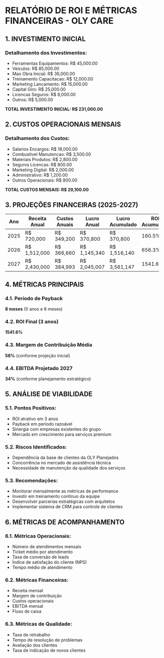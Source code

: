 
# RELATÓRIO DE ROI E MÉTRICAS FINANCEIRAS - OLY CARE

## 1. INVESTIMENTO INICIAL

### Detalhamento dos Investimentos:
- Ferramentas Equipamentos: R$ 45,000.00
- Veiculos: R$ 85,000.00
- Mao Obra Inicial: R$ 36,000.00
- Treinamento Capacitacao: R$ 12,000.00
- Marketing Lancamento: R$ 15,000.00
- Capital Giro: R$ 25,000.00
- Licencas Seguros: R$ 8,000.00
- Outros: R$ 5,000.00

**TOTAL INVESTIMENTO INICIAL: R$ 231,000.00**


## 2. CUSTOS OPERACIONAIS MENSAIS

### Detalhamento dos Custos:
- Salarios Encargos: R$ 18,000.00
- Combustivel Manutencao: R$ 3,500.00
- Materiais Produtos: R$ 2,800.00
- Seguros Licencas: R$ 800.00
- Marketing Digital: R$ 2,000.00
- Administrativo: R$ 1,200.00
- Outros Operacionais: R$ 800.00

**TOTAL CUSTOS MENSAIS: R$ 29,100.00**


## 3. PROJEÇÕES FINANCEIRAS (2025-2027)

| Ano  | Receita Anual | Custos Anuais | Lucro Anual | Lucro Acumulado | ROI Acumulado |
|------|---------------|---------------|-------------|-----------------|---------------|
| 2025 | R$ 720,000 | R$ 349,200 | R$ 370,800 | R$ 370,800 | 160.5% |
| 2026 | R$ 1,512,000 | R$ 366,660 | R$ 1,145,340 | R$ 1,516,140 | 656.3% |
| 2027 | R$ 2,430,000 | R$ 384,993 | R$ 2,045,007 | R$ 3,561,147 | 1541.6% |


## 4. MÉTRICAS PRINCIPAIS

### 4.1. Período de Payback
**8 meses** (0 anos e 8 meses)

### 4.2. ROI Final (3 anos)
**1541.6%**

### 4.3. Margem de Contribuição Média
**58%** (conforme projeção inicial)

### 4.4. EBITDA Projetado 2027
**34%** (conforme planejamento estratégico)

## 5. ANÁLISE DE VIABILIDADE

### 5.1. Pontos Positivos:
- ROI atrativo em 3 anos
- Payback em período razoável
- Sinergia com empresas existentes do grupo
- Mercado em crescimento para serviços premium

### 5.2. Riscos Identificados:
- Dependência da base de clientes da OLY Planejados
- Concorrência no mercado de assistência técnica
- Necessidade de manutenção da qualidade dos serviços

### 5.3. Recomendações:
- Monitorar mensalmente as métricas de performance
- Investir em treinamento contínuo da equipe
- Desenvolver parcerias estratégicas com arquitetos
- Implementar sistema de CRM para controle de clientes

## 6. MÉTRICAS DE ACOMPANHAMENTO

### 6.1. Métricas Operacionais:
- Número de atendimentos mensais
- Ticket médio por atendimento
- Taxa de conversão de leads
- Índice de satisfação do cliente (NPS)
- Tempo médio de atendimento

### 6.2. Métricas Financeiras:
- Receita mensal
- Margem de contribuição
- Custos operacionais
- EBITDA mensal
- Fluxo de caixa

### 6.3. Métricas de Qualidade:
- Taxa de retrabalho
- Tempo de resolução de problemas
- Avaliação dos clientes
- Taxa de indicação de novos clientes
